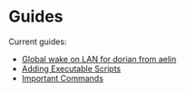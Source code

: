 # Guides

Current guides:
- [Global wake on LAN for dorian from aelin](./wol-dorian-aelin.md)
- [Adding Executable Scripts](./adding-scrips.sh)
- [Important Commands](./important-commands.md)